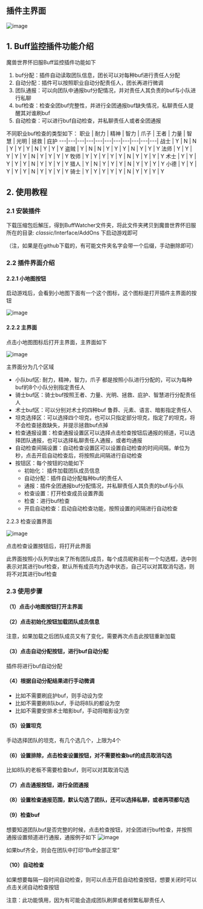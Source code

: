## 插件主界面
![image](https://github.com/cao19881125/picture_cloud/blob/master/BuffWatcher/bufferwatcher-mainwindow2.png?raw=true)


## 1. Buff监控插件功能介绍
魔兽世界怀旧服Buff监控插件功能如下

1. buf分配：插件自动读取团队信息，团长可以对每种buf进行责任人分配
2. 自动分配：插件可以按照职业自动分配责任人，团长再进行微调
3. 团队通报：可以向团队中通报buf分配情况，并对责任人其负责的buf与小队进行私聊
4. buf检查：检查全团buf完整性，并进行全团通报buf缺失情况，私聊责任人提醒其对谁刷buf
5. 自动检查：可以进行buf自动检查，并私聊责任人或者全团通报


不同职业buf检查的类型如下：
职业 | 耐力 | 精神 | 智力 | 爪子 | 王者 | 力量 | 智慧 | 光明 | 拯救 | 庇护
---|---|---|---|---|---|---|---|---|---|---|
战士 | Y | N | N | Y | Y | Y | N | Y | Y | Y
盗贼 | Y | N | N | Y | Y | Y | N | Y | Y | Y
法师 | Y | Y | Y | Y | Y | N | Y | Y | Y | Y
牧师 | Y | Y | Y | Y | Y | N | Y | Y | Y | Y
术士 | Y | Y | Y | Y | Y | N | Y | Y | Y | Y
猎人 | Y | N | Y | Y | Y | N | Y | Y | Y | Y
小德 | Y | Y | Y | Y | Y | N | Y | Y | Y | Y
骑士 | Y | Y | Y | Y | Y | N | Y | Y | Y | Y


## 2. 使用教程
### 2.1 安装插件
下载压缩包后解压，得到BuffWatcher文件夹，将此文件夹拷贝到魔兽世界怀旧服所在的目录: _classic_/Interface/AddOns 下启动游戏即可

（注，如果是在github下载的，有可能文件夹名字会带一个后缀，手动删除即可）

### 2.2 插件界面介绍
#### 2.2.1 小地图按钮
启动游戏后，会看到小地图下面有一个这个图标，这个图标是打开插件主界面的按钮

![image](https://github.com/cao19881125/picture_cloud/blob/master/BuffWatcher/buffwatcher-minimapbtn.png?raw=true)

#### 2.2.2 主界面
点击小地图图标后打开主界面，主界面如下

![image](https://github.com/cao19881125/picture_cloud/blob/master/BuffWatcher/buffwatcher-mainwindow.png?raw=true)

主界面分为几个区域
- 小队buf区: 耐力，精神，智力，爪子 都是按照小队进行分配的，可以为每种buf的8个小队分别指定责任人
- 骑士buf区：骑士buf按照王者、力量、光明、拯救、庇护、智慧进行分配责任人
- 术士buf区：可以分别对术士的四种buf 鲁莽、元素、语言、暗影指定责任人
- 坦克选择区：可以选择四个坦克，也可以只指定部分坦克，指定了的坦克，将不会检查拯救缺失，并提示拯救buf点掉
- 检查通报设置：检查通报设置区可以选择点击检查按钮后通报的频道，可以选择团队通报，也可以选择私聊责任人通报，或者均通报
- 自动检查间隔设置：自动检查设置区可以设置自动检查的时间间隔，单位为秒，点击开启自动检查后，将按照此间隔进行自动检查
- 按钮区：每个按钮的功能如下
    - 初始化： 插件加载团队成员信息
    - 自动分配：插件自动分配每种buf的责任人
    - 通报：插件全团通报buf分配情况，并私聊责任人其负责的buf与小队
    - 检查设置：打开检查成员设置界面
    - 检查：进行buf检查
    - 开启自动检查：启动自动检查功能，按照设置的间隔进行自动检查

2.2.3 检查设置界面

![image](https://github.com/cao19881125/picture_cloud/blob/master/BuffWatcher/buffwatcher-bufcheck-config.png?raw=true)

点击检查设置按钮后，将打开此界面

此界面按照小队列举出来了所有团队成员，每个成员昵称前有一个勾选框，选中则表示对其进行buf检查，默认所有成员均为选中状态，自己可以对其取消勾选，则将不对其进行buf检查

### 2.3 使用步骤
#### （1）点击小地图按钮打开主界面
#### （2）点击初始化按钮加载团队成员信息
注意，如果加载之后团队成员又有了变化，需要再次点击此按钮重新加载
#### （3）点击自动分配按钮，进行buf自动分配
插件将进行buf自动分配
#### （4）根据自动分配结果进行手动微调
- 比如不需要刷庇护buf，则手动设为空
- 比如不需要刷8队buf，手动将8队的都设为空
- 比如不需要安排术士暗影buf，手动将暗影设为空
#### （5）设置坦克
手动选择团队的坦克，有几个选几个，上限为4个
#### （6）设置排除，点击检查设置按钮，对不需要检查buf的成员取消勾选
比如8队的老板不需要检查buf，则可以对其取消勾选
#### （7）点击通报按钮，进行全团通报
#### （8）设置检查通报范围，默认勾选了团队，还可以选择私聊，或者两项都勾选
#### （9）检查buf
想要知道团队buf是否完整的时候，点击检查按钮，对全团进行buf检查，并按照通报设置频道进行通报，通报例子如下
![image](https://github.com/cao19881125/picture_cloud/blob/master/BuffWatcher/bufferwatcher-bufcheck-notify.png?raw=true)

如果buf齐全，则会在团队中打印“Buff全部正常”
#### （10）自动检查
如果想要每隔一段时间自动检查，则可以点击开启自动检查按钮，想要关闭时可以点击关闭自动检查按钮

注意：此功能慎用，因为有可能会造成团队刷屏或者频繁私聊责任人



